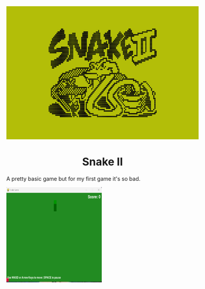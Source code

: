 <img src="Data/Banner-Snake.png"  width="900" height="350" />

<h1 align="center">Snake II</h1> 

<p>A pretty basic game but for my first game it's so bad.</p> 
<img src="Data/Juego.png" width="250" height="250" />
